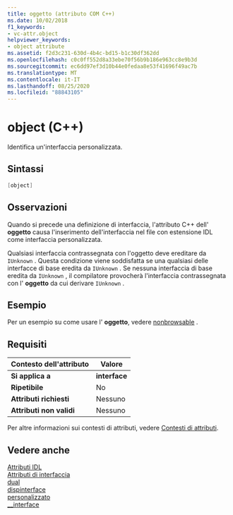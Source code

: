 ```yaml
---
title: oggetto (attributo COM C++)
ms.date: 10/02/2018
f1_keywords:
- vc-attr.object
helpviewer_keywords:
- object attribute
ms.assetid: f2d3c231-630d-4b4c-bd15-b1c30df362dd
ms.openlocfilehash: c0c0ff552d8a33ebe70f56b9b186e963cc8e9b3d
ms.sourcegitcommit: ec6dd97ef3d10b44e0fedaa8e53f41696f49ac7b
ms.translationtype: MT
ms.contentlocale: it-IT
ms.lasthandoff: 08/25/2020
ms.locfileid: "88843105"
---
```

# <a name="object-c"></a>object (C++)

Identifica un'interfaccia personalizzata.

## <a name="syntax"></a>Sintassi

```cpp
[object]
```

## <a name="remarks"></a>Osservazioni

Quando si precede una definizione di interfaccia, l'attributo C++ dell' **oggetto** causa l'inserimento dell'interfaccia nel file con estensione IDL come interfaccia personalizzata.

Qualsiasi interfaccia contrassegnata con l'oggetto deve ereditare da `IUnknown` . Questa condizione viene soddisfatta se una qualsiasi delle interfacce di base eredita da `IUnknown` . Se nessuna interfaccia di base eredita da `IUnknown` , il compilatore provocherà l'interfaccia contrassegnata con l' **oggetto** da cui derivare `IUnknown` .

## <a name="example"></a>Esempio

Per un esempio su come usare l' **oggetto**, vedere [nonbrowsable](nonbrowsable.md) .

## <a name="requirements"></a>Requisiti

| Contesto dell'attributo | Valore |
|-|-|
|**Si applica a**|**interface**|
|**Ripetibile**|No|
|**Attributi richiesti**|Nessuno|
|**Attributi non validi**|Nessuno|

Per altre informazioni sui contesti di attributi, vedere [Contesti di attributi](cpp-attributes-com-net.md#contexts).

## <a name="see-also"></a>Vedere anche

[Attributi IDL](idl-attributes.md)<br/>
[Attributi di interfaccia](interface-attributes.md)<br/>
[dual](dual.md)<br/>
[dispinterface](dispinterface.md)<br/>
[personalizzato](custom-cpp.md)<br/>
[__interface](../../cpp/interface.md)
